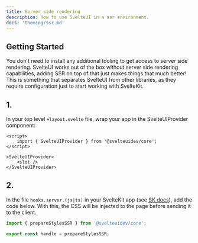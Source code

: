 ```yaml
---
title: Server side rendering
description: How to use SvelteUI in a ssr environment.
docs: 'theming/ssr.md'
---
```


<script>
    import { Preview } from '$lib/components'
    import { SvelteUIProvider } from "@svelteuidev/core";
    import { Prism } from "@svelteuidev/prism";

    const step1 = `
    <script>
        import { SvelteUIProvider } from '@svelteuidev/core';
    <\/script>

    <SvelteUIProvider>
        <slot />
    <\/SvelteUIProvider>
    `
    const step2 = `
    <script>
        import { SvelteUIProvider } from '@svelteuidev/core';
    <\/script>

    <SvelteUIProvider ssr>
        <slot />
    <\/SvelteUIProvider>
    `
</script>

## Getting Started

You don't need to install any additional tooling to get access to server side rendering. SvelteUI works out of the box without server side rendering capabilities, adding SSR on top of that just makes things that much better! This is something that separates SvelteUI from other libraries, as they require configuration just to start working with SvelteKit.

## 1.

In your top level `+layout.svelte` file, wrap your app in the SvelteUIProvider component:

```svelte
<script>
	import { SvelteUIProvider } from '@svelteuidev/core';
</script>

<SvelteUIProvider>
	<slot />
</SvelteUIProvider>
```

## 2.

In the file `hooks.server.(js|ts)` in your SvelteKit app (see [SK docs](https://kit.svelte.dev/docs/hooks)), add the code below. With this, the CSS will be injected to the page before sending it to the client.

```typescript
import { prepareStylesSSR } from '@svelteuidev/core';

export const handle = prepareStylesSSR;
```

<style>
  :global(article>*:nth-child(3)) {
    margin-top: 13rem !important;
  }
</style>
